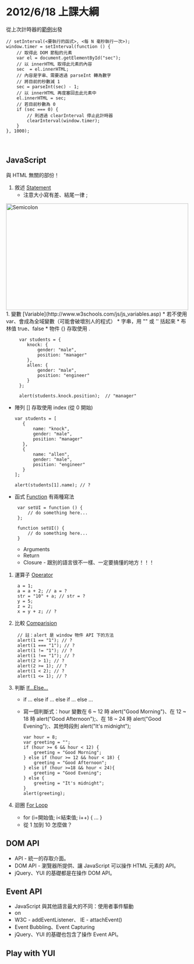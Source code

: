 # 2012/6/18 上課大綱

從上次計時器的[範例](http://jsfiddle.net/josephj/jZrgW/4/)出發 

    // setInterval(<要執行的函式>, <每 N 毫秒執行一次>);
    window.timer = setInterval(function () {
        // 取得此 DOM 節點的元素
        var el = document.getElementById("sec");
        // 以 innerHTML 取得此元素的內容
        sec  = el.innerHTML;
        // 內容是字串、需要透過 parseInt 轉為數字
        // 將目前的秒數減 1
        sec = parseInt(sec) - 1;
        // 以 innerHTML 再度塞回去此元素中
        el.innerHTML = sec;
        // 若目前秒數為 0
        if (sec === 0) {
            // 則透過 clearInterval 停止此計時器
            clearInterval(window.timer);
        }
    }, 1000);
​
## JavaScript

與 HTML 無關的部份！

1. 敘述 [Statement](http://www.w3schools.com/js/js_statements.asp)
   * 注意大小寫有差、結尾一律 ;
<img src="http://farm9.staticflickr.com/8151/7174006748_8a09841844.jpg" width="500" height="292" alt="Semicolon">
1. 變數 [Variable](http://www.w3schools.com/js/js_variables.asp)
   * 若不使用 var、會成為全域變數（可能會破壞別人的程式）
   * 字串，用 "" 或 '' 括起來
   * 布林值 true、false
   * 物件 {} 存取使用 .
       
         var students = {
            knock: {
                gender: "male",
                position: "manager" 
            },
            allen: {
                gender: "male",
                position: "engineer"
            }
         };
        
         alert(students.knock.position);  // "manager"
       
   * 陣列 [] 存取使用 index (從 0 開始)
   
         var students = [
            {
                name: "knock",
                gender: "male",
                position: "manager"
            },
            {
                name: "allen",
                gender: "male",
                position: "engineer"
            }
         ];
        
         alert(students[1].name); // ?
         
   * 函式 [Function](http://www.w3schools.com/js/js_functions.asp)     有兩種寫法 
    
          var setUI = function () {
              // do something here...
          };
          
          function setUI() {
              // do something here...
          }
       * Arguments
       * Return 
       * Closure - 跟別的語言很不一樣、一定要搞懂的地方！！！

        
        
1. 運算子 [Operator](http://www.w3schools.com/js/js_operators.asp) 
    
        a = 1;
        a = a + 2; // a = ?
        str = "10" + a; // str = ?
        y = 5;
        z = 2;
        x = y + z; // ?
    
1. 比較 [Comparision](http://www.w3schools.com/js/js_comparisons.asp)

        // 註：alert 是 window 物件 API 下的方法
        alert(1 == "1"); // ?
        alert(1 === "1"); // ?
        alert(1 != "1"); // ?
        alert(1 !== "1"); // ?
        alert(2 > 1); // ?
        alert(2 >= 1); // ?
        alert(1 < 2); // ?
        alert(1 <= 1); // ?
                
1. 判斷 [If…Else…](http://www.w3schools.com/js/js_if_else.asp)
   * if … else if … else if … else ...
   * 寫一個判斷式：hour 變數在 6 ~ 12 時 alert("Good Morning")、在 12 ~ 18 時 alert("Good Afternoon");、在 18 ~ 24 時 alert("Good Evening");、其他時段則 alert("It's midnight");

         var hour = 8;
         var greeting = "";
         if (hour >= 6 && hour < 12) {
             greeting = "Good Morning";
         } else if (hour >= 12 && hour < 18) {
             greeting = "Good Afternoon";
         } else if (hour >=18 && hour < 24){
             greeting = "Good Evening";
         } else {
             greeting = "It's midnight";
         }       
         alert(greeting);
        
1. 迴圈 [For Loop](http://www.w3schools.com/js/js_loop_for.asp)
   * for (i=開始值; i<結束值; i++) { … }
   * 從 1 加到 10 怎麼做？
   
## DOM API

* API - 統一的存取介面。
* DOM API - 瀏覽器所提供、讓 JavaScript 可以操作 HTML 元素的 API。
* jQuery、YUI 的基礎都是在操作 DOM API。


## Event API
* JavaScript 與其他語言最大的不同：使用者事件驅動
* on<type>
* W3C - addEventListener、 IE - attachEvent()
* Event Bubbling、Event Capturing
* jQuery、YUI 的基礎也包含了操作 Event API。


## Play with YUI